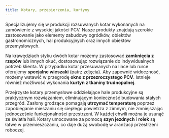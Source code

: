 ```yaml
---
title: Kotary, przepierzenia, kurtyny
---
```



Specjalizujemy się w produkcji rozsuwanych kotar wykonanych na zamówienie 
z wysokiej jakości PCV. Nasze produkty znajdują szerokie zastosowanie jako 
elementy zabudowy ogródków, obiektów gastronomicznych, hal produkcyjnych 
oraz innych obiektów przemysłowych.

Na krawędziach styku dwóch kotar możemy zastosować **zamknięcia z rzepów** 
lub innych okuć, dostosowując rozwiązanie do indywidualnych potrzeb klienta. 
W przypadku kotar przesuwanych na lince lub rurce oferujemy **specjalne wieszaki** 
(patrz zdjęcia). Aby zapewnić widoczność, możemy wstawić w przegrodę **okno 
z przezroczystego PCV**. Istnieje również możliwość wykonania **kurtyn z tkaniny 
trudnopalnej**.

Przejrzyste kotary przemysłowe oddzielające hale produkcyjne są praktycznym 
rozwiązaniem, eliminującym konieczność budowania stałych przegród. 
Zasłony grodzące pomagają **utrzymać temperaturę** poprzez zapobieganie 
mieszaniu się ciepłego powietrza z zimnym, nie zmniejszając jednocześnie 
funkcjonalności przestrzeni. W każdej chwili można je usunąć ze światła hali. 
Kotary umocowane za pomocą **szyn jezdnych** i **rolek** są łatwe w przemieszczaniu, 
co daje dużą swobodę w aranżacji przestrzeni roboczej.